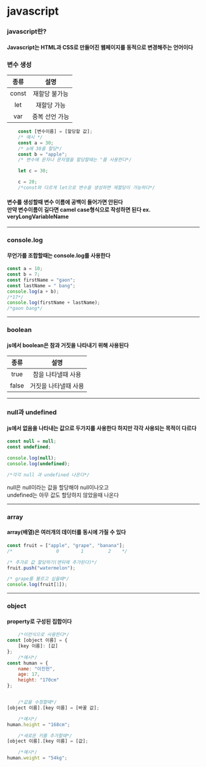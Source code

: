 # javascript

### javascript란?

#### Javascript는 HTML과 CSS로 만들어진 웹페이지를 동적으로 변경해주는 언어이다

### 변수 생성

| 종류  |      설명      |
| :---: | :------------: |
| const | 재할당 불가능  |
|  let  |  재할당 가능   |
|  var  | 중복 선언 가능 |

```js
    const [변수이름] = [할당할 값];
    /* 예시 */
    const a = 30;
    /* a에 30을 할당*/
    const b = "apple";
    /* 변수에 문자나 문자열을 할당할때는 "를 사용한다*/

    let c = 30;

    c = 20;
    /*const와 다르게 let으로 변수을 생성하면 재할당이 가능하다*/
```

#### 변수를 생성할때 변수 이름에 공백이 들어가면 안된다 <br> 만약 변수이름이 길다면 camel case형식으로 작성하면 된다 ex. veryLongVariableName

<hr/>

### console.log

#### 무언가를 조합할때는 console.log를 사용한다

```js
const a = 10;
const b = 7;
const firstName = "gaon";
const lastName = " bang";
console.log(a + b);
/*17*/
console.log(firstName + lastName);
/*gaon bang*/
```

<hr/>

### boolean

#### js에서 boolean은 참과 거짓을 나타내기 위해 사용된다

| 종류  |         설명         |
| :---: | :------------------: |
| true  |  참을 나타낼때 사용  |
| false | 거짓을 나타낼때 사용 |

<hr/>

### null과 undefined

#### js에서 없음을 나타내는 값으로 두가지를 사용한다 하지만 각각 사용되는 목적이 다르다

```js
const null = null;
const undefined;

console.log(null);
console.log(undefined);

/*각각 null 과 undefined 나온다*/
```

null은 null이라는 값을 할당해야 null이나오고<br/>
undefined는 아무 값도 할당하지 않았을때 나온다

<hr>

### array

#### array(배열)은 여러개의 데이터를 동시에 가질 수 있다

```js
const fruit = ["apple", "grape", "banana"];
/*                0        1         2    */

/* 추가로 값 할당하기(맨뒤에 추가된다)*/
fruit.push("watermelon");

/* grape를 불르고 싶을때*/
console.log(fruit[1]);
```

<hr/>

### object

#### property로 구성된 집합이다

```js
    /*이런식으로 사용한다*/
const [object 이름] = {
    [key 이름]: [값]
};
    /*예시*/
const human = {
    name: "이진헌",
    age: 17,
    height: "170cm"
};


    /*값을 수정할때*/
[object 이름].[key 이름] = [바꿀 값];

    /*예시*/
human.height = "168cm";

    /*새로운 키를 추가할때*/
[object 이름].[key 이름] = [값];

    /*예시*/
human.weight = "54kg";
```
